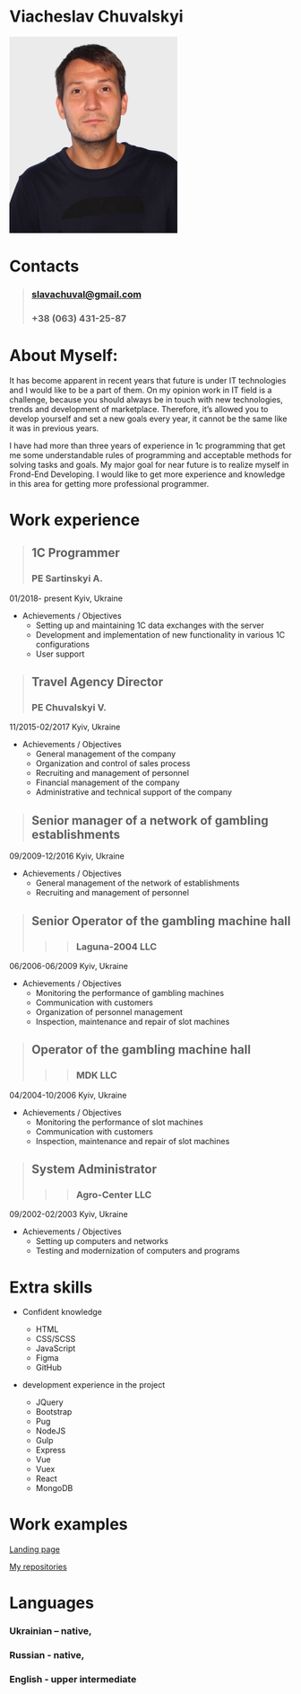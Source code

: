 # Viacheslav Chuvalskyi

![](images/avatar.JPG)

# Contacts
> ### slavachuval@gmail.com 
> ### +38 (063) 431-25-87
>

# About Myself:
It has become apparent in recent years that future is under IT technologies and I would like to be a part of them. On my opinion work in IT field is a challenge, because you should always be in touch with new technologies, trends and development of marketplace. Therefore, it’s allowed you to develop yourself and set a new goals every year, it cannot be the same like it was in previous years.
 
I have had more than three years of experience in 1c programming that get me some understandable rules of programming and acceptable methods for solving tasks and goals.  My major goal for near future is to realize myself in Frond-End Developing. I would like to get more experience and knowledge in this area for getting more professional programmer.
>

# Work experience

>## **1С Programmer**
>### PE Sartinskyi A.
01/2018- present  Kyiv, Ukraine

* Achievements / Objectives
   - Setting up and maintaining 1C data exchanges with the server
   - Development and implementation of new functionality in various 1C configurations
   - User support
>
>## **Travel Agency Director**
>### PE Chuvalskyi V.
11/2015-02/2017 Kyiv, Ukraine

* Achievements / Objectives
   - General management of the company
   - Organization and control of sales process
   - Recruiting and management of personnel
   - Financial management of the company
   - Administrative and technical support of the company

>
>## **Senior manager of a network of gambling establishments**
09/2009-12/2016 Kyiv, Ukraine 

* Achievements / Objectives
   - General management of the network of establishments
   - Recruiting and management of personnel

>
>## **Senior Operator of the gambling machine hall**
>>>### Laguna-2004 LLC
06/2006-06/2009 Kyiv, Ukraine

* Achievements / Objectives
   - Monitoring the performance of gambling machines
   - Communication with customers  
   - Organization of personnel management  
   - Inspection, maintenance and repair of slot machines 

>>
>## **Operator of the gambling machine hall**
>>>### MDK LLC
04/2004-10/2006 Kyiv, Ukraine

* Achievements / Objectives
   - Monitoring the performance of slot machines
   - Communication with customers  
   - Inspection, maintenance and repair of slot machines  

>>
>## **System Administrator**
>>>### Agro-Center LLC
09/2002-02/2003 Kyiv, Ukraine 

* Achievements / Objectives
   - Setting up computers and networks
   - Testing and modernization of computers and programs  

>
>
# Extra skills
  
   * Сonfident knowledge
     * HTML
     * CSS/SCSS
     * JavaScript
     * Figma 
     * GitHub
     
   * development experience in the project
        * JQuery
        * Bootstrap     
        * Pug 
        * NodeJS 
        * Gulp 
        * Express 
        * Vue
        * Vuex
        * React
        * MongoDB  
        
# Work examples
   
   [Landing page](https://viacheslavchuvalkiy.github.io/WebDad-project-1/)
   
   [My repositories](https://github.com/ViacheslavChuvalkiy?tab=repositories)
   
# Languages

### Ukrainian – native,
### Russian - native, 
### English - upper intermediate